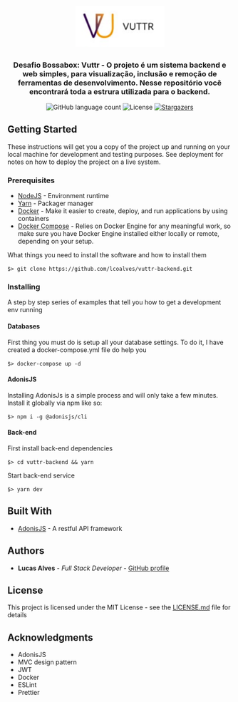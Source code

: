 <h1 align="center">
  <img alt="Vuttr" title="Vuttr" src=".github/vuttr-logo.png" width="200px" />
</h1>

<h3 align="center">
  Desafio Bossabox: Vuttr - O projeto é um sistema backend e web simples, para visualização, inclusão e remoção de ferramentas de desenvolvimento. Nesse repositório você encontrará toda a estrura utilizada para o backend.
</h3>

<p align="center">
  <img alt="GitHub language count" src="https://img.shields.io/github/languages/count/lcoalves/vuttr-backend?color=%2304D361">

  <img alt="License" src="https://img.shields.io/badge/license-MIT-%2304D361">

  <a href="https://github.com/lcoalves/vuttr-backend/stargazers">
    <img alt="Stargazers" src="https://img.shields.io/github/stars/lcoalves/vuttr-backend?style=social">
  </a>
</p>

## Getting Started

These instructions will get you a copy of the project up and running on your local machine for development and testing purposes. See deployment for notes on how to deploy the project on a live system.

### Prerequisites
- [NodeJS](https://nodejs.org/en/) - Environment runtime
- [Yarn](https://yarnpkg.com/en/docs/install) - Packager manager
- [Docker](https://docs.docker.com/install/) - Make it easier to create, deploy, and run applications by using containers
- [Docker Compose](https://docs.docker.com/compose/install/) - Relies on Docker Engine for any meaningful work, so make sure you have Docker Engine installed either locally or remote, depending on your setup.

What things you need to install the software and how to install them

```
$> git clone https://github.com/lcoalves/vuttr-backend.git
```

### Installing

A step by step series of examples that tell you how to get a development env running

#### Databases
First thing you must do is setup all your database settings. To do it, I have created a docker-compose.yml file do help you
```
$> docker-compose up -d
```

#### AdonisJS
Installing AdonisJs is a simple process and will only take a few minutes. Install it globally via npm like so:
```
$> npm i -g @adonisjs/cli
```

#### Back-end
First install back-end dependencies
```
$> cd vuttr-backend && yarn
```
Start back-end service
```
$> yarn dev
```

## Built With

* [AdonisJS](https://adonisjs.com/docs/4.1/installation) - A restful API framework


## Authors

* **Lucas Alves** - *Full Stack Developer* - [GitHub profile](https://github.com/lcoalves)

## License

This project is licensed under the MIT License - see the [LICENSE.md](https://github.com/lcoalves/vuttr-backend/blob/master/LICENSE) file for details

## Acknowledgments

* AdonisJS
* MVC design pattern
* JWT
* Docker
* ESLint
* Prettier
